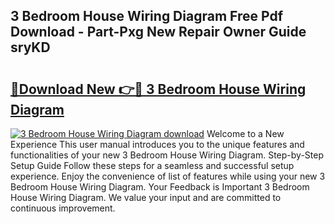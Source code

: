 ## 3 Bedroom House Wiring Diagram Free Pdf Download - Part-Pxg New Repair Owner Guide sryKD

# <h2><a href="http://dfqw2iv.blite.top/?on=3+Bedroom+House+Wiring+Diagram">🔗Download New 👉🔴 3 Bedroom House Wiring Diagram</a></h2>

[![3 Bedroom House Wiring Diagram download](https://i.imgur.com/lujVjoI.png)](http://dfqw2iv.blite.top/?on=3+Bedroom+House+Wiring+Diagram)
Welcome to a New Experience This user manual introduces you to the unique features and functionalities of your new 3 Bedroom House Wiring Diagram. Step-by-Step Setup Guide Follow these steps for a seamless and successful setup experience. Enjoy the convenience of list of features while using your new 3 Bedroom House Wiring Diagram. Your Feedback is Important 3 Bedroom House Wiring Diagram. We value your input and are committed to continuous improvement.
